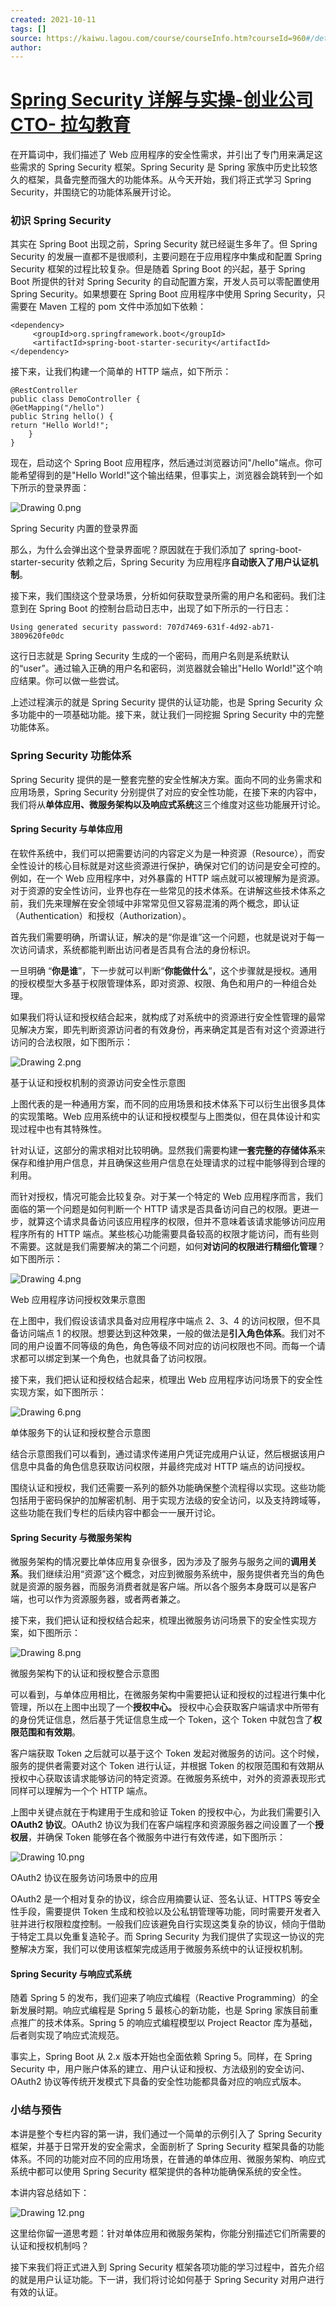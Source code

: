 ```yaml
---
created: 2021-10-11
tags: []
source: https://kaiwu.lagou.com/course/courseInfo.htm?courseId=960#/detail/pc?id=7694
author: 
---
```


# [Spring Security 详解与实操-创业公司 CTO- 拉勾教育](https://kaiwu.lagou.com/course/courseInfo.htm?courseId=960#/detail/pc?id=7694)


在开篇词中，我们描述了 Web 应用程序的安全性需求，并引出了专门用来满足这些需求的 Spring Security 框架。Spring Security 是 Spring 家族中历史比较悠久的框架，具备完整而强大的功能体系。从今天开始，我们将正式学习 Spring Security，并围绕它的功能体系展开讨论。

### 初识 Spring Security

其实在 Spring Boot 出现之前，Spring Security 就已经诞生多年了。但 Spring Security 的发展一直都不是很顺利，主要问题在于应用程序中集成和配置 Spring Security 框架的过程比较复杂。但是随着 Spring Boot 的兴起，基于 Spring Boot 所提供的针对 Spring Security 的自动配置方案，开发人员可以零配置使用 Spring Security。如果想要在 Spring Boot 应用程序中使用 Spring Security，只需要在 Maven 工程的 pom 文件中添加如下依赖：

```
<dependency>
     <groupId>org.springframework.boot</groupId>
     <artifactId>spring-boot-starter-security</artifactId>
</dependency>
```

接下来，让我们构建一个简单的 HTTP 端点，如下所示：

```
@RestController
public class DemoController {
@GetMapping("/hello")
public String hello() {
return "Hello World!";
    }
}
```

现在，启动这个 Spring Boot 应用程序，然后通过浏览器访问"/hello"端点。你可能希望得到的是"Hello World!"这个输出结果，但事实上，浏览器会跳转到一个如下所示的登录界面：

![Drawing 0.png](https://s0.lgstatic.com/i/image6/M01/43/9A/Cgp9HWC5_NmAKJV2AABBm4b32Ns284.png)

Spring Security 内置的登录界面

那么，为什么会弹出这个登录界面呢？原因就在于我们添加了 spring-boot-starter-security 依赖之后，Spring Security 为应用程序**自动嵌入了用户认证机制**。

接下来，我们围绕这个登录场景，分析如何获取登录所需的用户名和密码。我们注意到在 Spring Boot 的控制台启动日志中，出现了如下所示的一行日志：

```
Using generated security password: 707d7469-631f-4d92-ab71-3809620fe0dc
```

这行日志就是 Spring Security 生成的一个密码，而用户名则是系统默认的“user”。通过输入正确的用户名和密码，浏览器就会输出"Hello World!"这个响应结果。你可以做一些尝试。

上述过程演示的就是 Spring Security 提供的认证功能，也是 Spring Security 众多功能中的一项基础功能。接下来，就让我们一同挖掘 Spring Security 中的完整功能体系。

### Spring Security 功能体系

Spring Security 提供的是一整套完整的安全性解决方案。面向不同的业务需求和应用场景，Spring Security 分别提供了对应的安全性功能，在接下来的内容中，我们将从**单体应用、微服务架构以及响应式系统**这三个维度对这些功能展开讨论。

#### Spring Security 与单体应用

在软件系统中，我们可以把需要访问的内容定义为是一种资源（Resource），而安全性设计的核心目标就是对这些资源进行保护，确保对它们的访问是安全可控的。例如，在一个 Web 应用程序中，对外暴露的 HTTP 端点就可以被理解为是资源。对于资源的安全性访问，业界也存在一些常见的技术体系。在讲解这些技术体系之前，我们先来理解在安全领域中非常常见但又容易混淆的两个概念，即认证（Authentication）和授权（Authorization）。

首先我们需要明确，所谓认证，解决的是“你是谁”这一个问题，也就是说对于每一次访问请求，系统都能判断出访问者是否具有合法的身份标识。

一旦明确 “**你是谁**”，下一步就可以判断“**你能做什么**”，这个步骤就是授权。通用的授权模型大多基于权限管理体系，即对资源、权限、角色和用户的一种组合处理。

如果我们将认证和授权结合起来，就构成了对系统中的资源进行安全性管理的最常见解决方案，即先判断资源访问者的有效身份，再来确定其是否有对这个资源进行访问的合法权限，如下图所示：

![Drawing 2.png](https://s0.lgstatic.com/i/image6/M00/43/A3/CioPOWC5_OuABmKhAABO7TPypr0449.png)

基于认证和授权机制的资源访问安全性示意图

上图代表的是一种通用方案，而不同的应用场景和技术体系下可以衍生出很多具体的实现策略。Web 应用系统中的认证和授权模型与上图类似，但在具体设计和实现过程中也有其特殊性。

针对认证，这部分的需求相对比较明确。显然我们需要构建**一套完整的存储体系**来保存和维护用户信息，并且确保这些用户信息在处理请求的过程中能够得到合理的利用。

而针对授权，情况可能会比较复杂。对于某一个特定的 Web 应用程序而言，我们面临的第一个问题是如何判断一个 HTTP 请求是否具备访问自己的权限。更进一步，就算这个请求具备访问该应用程序的权限，但并不意味着该请求能够访问应用程序所有的 HTTP 端点。某些核心功能需要具备较高的权限才能访问，而有些则不需要。这就是我们需要解决的第二个问题，如何**对访问的权限进行精细化管理**？如下图所示：

![Drawing 4.png](https://s0.lgstatic.com/i/image6/M00/43/A3/CioPOWC5_POAP95KAABUwwJSnkM160.png)

Web 应用程序访问授权效果示意图

在上图中，我们假设该请求具备对应用程序中端点 2、3、4 的访问权限，但不具备访问端点 1 的权限。想要达到这种效果，一般的做法是**引入角色体系**。我们对不同的用户设置不同等级的角色，角色等级不同对应的访问权限也不同。而每一个请求都可以绑定到某一个角色，也就具备了访问权限。

接下来，我们把认证和授权结合起来，梳理出 Web 应用程序访问场景下的安全性实现方案，如下图所示：

![Drawing 6.png](https://s0.lgstatic.com/i/image6/M00/43/A3/CioPOWC5_QiAM0UXAAA8v_6Frio548.png)

单体服务下的认证和授权整合示意图

结合示意图我们可以看到，通过请求传递用户凭证完成用户认证，然后根据该用户信息中具备的角色信息获取访问权限，并最终完成对 HTTP 端点的访问授权。

围绕认证和授权，我们还需要一系列的额外功能确保整个流程得以实现。这些功能包括用于密码保护的加解密机制、用于实现方法级的安全访问，以及支持跨域等，这些功能在我们专栏的后续内容中都会一一展开讨论。

#### Spring Security 与微服务架构

微服务架构的情况要比单体应用复杂很多，因为涉及了服务与服务之间的**调用关系**。我们继续沿用“资源”这个概念，对应到微服务系统中，服务提供者充当的角色就是资源的服务器，而服务消费者就是客户端。所以各个服务本身既可以是客户端，也可以作为资源服务器，或者两者兼之。

接下来，我们把认证和授权结合起来，梳理出微服务访问场景下的安全性实现方案，如下图所示：

![Drawing 8.png](https://s0.lgstatic.com/i/image6/M00/43/A3/CioPOWC5_RGAOITBAACOS5oiq6U626.png)

微服务架构下的认证和授权整合示意图

可以看到，与单体应用相比，在微服务架构中需要把认证和授权的过程进行集中化管理，所以在上图中出现了一个**授权中心。** 授权中心会获取客户端请求中所带有的身份凭证信息，然后基于凭证信息生成一个 Token，这个 Token 中就包含了**权限范围和有效期**。

客户端获取 Token 之后就可以基于这个 Token 发起对微服务的访问。这个时候，服务的提供者需要对这个 Token 进行认证，并根据 Token 的权限范围和有效期从授权中心获取该请求能够访问的特定资源。在微服务系统中，对外的资源表现形式同样可以理解为一个个 HTTP 端点。

上图中关键点就在于构建用于生成和验证 Token 的授权中心，为此我们需要引入**OAuth2 协议**。OAuth2 协议为我们在客户端程序和资源服务器之间设置了一个**授权层**，并确保 Token 能够在各个微服务中进行有效传递，如下图所示：

![Drawing 10.png](https://s0.lgstatic.com/i/image6/M00/43/A3/CioPOWC5_R6AGH-TAAB7aKF2qcE086.png)

OAuth2 协议在服务访问场景中的应用

OAuth2 是一个相对复杂的协议，综合应用摘要认证、签名认证、HTTPS 等安全性手段，需要提供 Token 生成和校验以及公私钥管理等功能，同时需要开发者入驻并进行权限粒度控制。一般我们应该避免自行实现这类复杂的协议，倾向于借助于特定工具以免重复造轮子。而 Spring Security 为我们提供了实现这一协议的完整解决方案，我们可以使用该框架完成适用于微服务系统中的认证授权机制。

#### Spring Security 与响应式系统

随着 Spring 5 的发布，我们迎来了响应式编程（Reactive Programming）的全新发展时期。响应式编程是 Spring 5 最核心的新功能，也是 Spring 家族目前重点推广的技术体系。Spring 5 的响应式编程模型以 Project Reactor 库为基础，后者则实现了响应式流规范。

事实上，Spring Boot 从 2.x 版本开始也全面依赖 Spring 5。同样，在 Spring Security 中，用户账户体系的建立、用户认证和授权、方法级别的安全访问、OAuth2 协议等传统开发模式下具备的安全性功能都具备对应的响应式版本。

### 小结与预告

本讲是整个专栏内容的第一讲，我们通过一个简单的示例引入了 Spring Security 框架，并基于日常开发的安全需求，全面剖析了 Spring Security 框架具备的功能体系。不同的功能对应不同的应用场景，在普通的单体应用、微服务架构、响应式系统中都可以使用 Spring Security 框架提供的各种功能确保系统的安全性。

本讲内容总结如下：

![Drawing 12.png](https://s0.lgstatic.com/i/image6/M00/43/A3/CioPOWC5_SiAd8m0AABqq0x1Qls852.png)

这里给你留一道思考题：针对单体应用和微服务架构，你能分别描述它们所需要的认证和授权机制吗？

接下来我们将正式进入到 Spring Security 框架各项功能的学习过程中，首先介绍的就是用户认证功能。下一讲，我们将讨论如何基于 Spring Security 对用户进行有效的认证。
